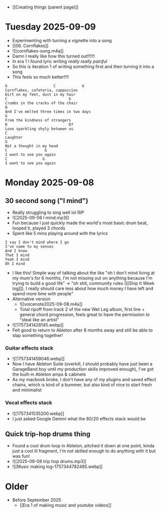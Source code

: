 - [[Creating things (parent page)]]

# Tuesday 2025-09-09
- Experimenting with turning a vignette into a song
- [[06. Cornflakes]]
- ![[cornflakes-song.m4a]]
 - Damn I really like how this turned out!!!!!!
 - In era 1 I found lyric writing *really really painful*
 - So this is iteration 1 of writing something first and then turning it into a song
 - This feels so much better!!!!
```
G                     C            G
Cornflakes, cafeteria, cappuccino 
Dirt on my feet, dust in my hair 
C                            G
Crumbs in the cracks of the chair 
D
And I've melted three times in two days 
G
From the kindness of strangers 
D                            D7
Love sparkling shyly between us
C
Laughter 
G
Not a thought in my head
C                 G
I want to see you again
C                G
I want to see you again
```

# Monday 2025-09-08
## 30 second song ("I mind")
- Really struggling to sing well lol RIP 
- ![[2025-09-08 I mind.mp3]]
- Fun because I just quickly made the world's most basic drum beat, looped it, played 3 chords
- Spent like 5 mins playing around with the lyrics 

```
I say I don't mind where I go
I've come to my senses
And I know
That I mind
Yeah I mind 
Oh I mind
```

- I like this! Simple way of talking about the like "oh I don't mind living at my mum's for 6 months, I'm not missing out on anything because I'm trying to build a good life" → "oh shit, community rules ([[Ship It Week log]]), I really should care less about how much money I have left and spend more time with people"
- Alternative version
	- ![[voicenote2025-09-08.m4a]]
	- Total ripoff from track 2 of the new Wet Leg album, first line + general chord progression, feels great to have the permission to "steal like an artist"
- ![[1757341428145.webp]]
- Felt good to return to Ableton after 8 months away and still be able to slap something together! 
### Guitar effects stack
- ![[1757341459046.webp]]
- Now I have Ableton Suite (overkill, I should probably have just been a GarageBand boy until my production skills improved enough), I've got the built-in Ableton amps & cabinets
- As my macbook broke, I don't have any of my plugins and saved effect chains, which is kind of a bummer, but also kind of nice to start fresh and minimalist
### Vocal effects stack
- ![[1757341535200.webp]]
- I just asked Google Gemini what the 80/20 effects stack would be
## Quick trip-hop drums thing
-  Found a cool drum loop in Ableton, pitched it down at one point, kinda just a cool lil fragment, I'm not skilled enough to do anything with it but was fun!
- ![[2025-09-08 trip hop drums.mp3]]
- ![[Music making log-1757344782485.webp]]

# Older
- Before September 2025
	- [[Era 1 of making music and youtube videos]]